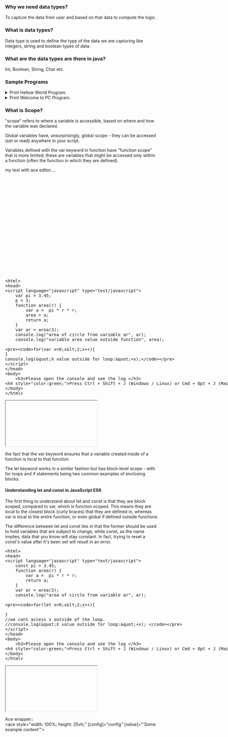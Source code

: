 ### Why we need data types?  
To capture the data from user and based on that data to compute the logic.  
### What is data types?  
Data type is used to define the type of the data we are capturing like integers, string and boolean types of data.  
### What are the data types are there in java?  
Int, Boolean, String, Char etc.  

### Sample Programs
<details>
<summary>Print Hellow World Program.</summary>
<p>

```java
class App{  
    public static void main(String args[]){  
     System.out.println("Hello Java");  
    }  
}  
```

</p>
</details> 

<details>
<summary>Print Welcome to PC Program.</summary>
<p>

```java --run
class App{  
    public static void main(String args[]){  
     System.out.print("Welcome to PC.");  
    }  
}  
```

</p>
</details> 




<h3>What is Scope?</h3>
<p>"scope" refers to where a variable is accessible, based on where and how the variable was declared. </p>
<p>Global variables have, unsurprisingly, global scope - they can be accessed (set or read) anywhere in your script.</p>
<p>Variables defined with the var keyword in function have "function scope" that is more limited; these are variables that might be accessed only within a function (often the function in which they are defined).</p>

<section >  
	<div ace-editor style="min-height:350px;">my test with ace editor....</div>
<div ace-editor style="min-height:350px;"><xmp><html>
<head>
<script language="javascript" type="text/javascript">
	var pi = 3.45;
	p = 3;
	function area(r) {
		var a =  pi * r * r;
		area = a;
		return a;
	}
	var ar = area(3);
	console.log("area of circle from variable ar", ar);
	console.log("variable area value outside function", area);
	
	for(var x=0;x<2;x++){
	}
	console.log("X value outside for loop:"+x);
</script>
</head>
<body>
	<h3>Please open the console and see the log </h3>
<h4 style="color:green;">Press Ctrl + Shift + J (Windows / Linux) or Cmd + Opt + J (Mac) to open console. </h4>
</body>
</html></xmp>
</div>
<div>
	<iframe id="preview"></iframe>
</div>
</section>

<p>the fact that the var keyword ensures that a variable created inside of a function is local to that function</p>
<p> The let keyword works in a similar fashion but has block-level scope - with for loops and if statements being two common examples of enclosing blocks.</p>

<h4> Understanding let and const in JavaScript ES6</h4>

<p>The first thing to understand about let and const is that they are block scoped, compared to var, which is function scoped. This means they are local to the closest block (curly braces) that they are defined in, whereas var is local to the entire function, or even global if defined outside functions.</p> 
<p>The difference between let and const lies in that the former should be used to hold variables that are subject to change, while const, as the name implies, data that you know will stay constant. In fact, trying to reset a const's value after it's been set will result in an error.</p>

<section >  
<div ui-ace ="{useWrapMode: 'true', showGutter : 'true', theme:'monokai', mode: 'html', previewId:'preview1',
	onLoad: htmlcssjsContentOnLoaded,
	rendererOptions: { fontSize: 16 },
	advanced: { highlightActiveLine: true}
}" style="min-height:350px;"><xmp><html>
<head>
<script language="javascript" type="text/javascript">
	const pi = 3.45;
	function area(r) {
		var a =  pi * r * r;
		return a;
	}
	var ar = area(3);
	console.log("area of circle from variable ar", ar);
	
	for(let x=0;x<2;x++){
		
	}
	//we cant access x outside of the loop.
	//console.log("X value outside for loop:"+x); 
</script>
</head>
<body>
	<h3>Please open the console and see the log </h3>
<h4 style="color:green;">Press Ctrl + Shift + J (Windows / Linux) or Cmd + Opt + J (Mac) to open console. </h4>
</body>
</html></xmp>
</div>
<div>
	<iframe id="preview1"></iframe>
</div>
</section>


Ace wrapper::  
<ace style="width: 100%; height: 25vh;" [config]="config" [value]="'Some example content'"></ace>



